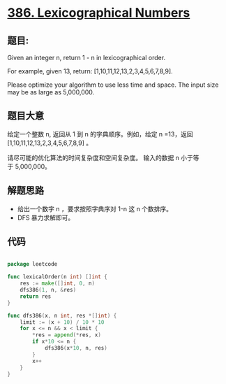 # [386. Lexicographical Numbers](https://leetcode.com/problems/lexicographical-numbers/)


## 题目:

Given an integer n, return 1 - n in lexicographical order.

For example, given 13, return: [1,10,11,12,13,2,3,4,5,6,7,8,9].

Please optimize your algorithm to use less time and space. The input size may be as large as 5,000,000.


## 题目大意

给定一个整数 n, 返回从 1 到 n 的字典顺序。例如，给定 n =13，返回 [1,10,11,12,13,2,3,4,5,6,7,8,9] 。

请尽可能的优化算法的时间复杂度和空间复杂度。 输入的数据 n 小于等于 5,000,000。



## 解题思路


- 给出一个数字 n ，要求按照字典序对 1-n 这 n 个数排序。
- DFS 暴力求解即可。


## 代码

```go

package leetcode

func lexicalOrder(n int) []int {
	res := make([]int, 0, n)
	dfs386(1, n, &res)
	return res
}

func dfs386(x, n int, res *[]int) {
	limit := (x + 10) / 10 * 10
	for x <= n && x < limit {
		*res = append(*res, x)
		if x*10 <= n {
			dfs386(x*10, n, res)
		}
		x++
	}
}

```
